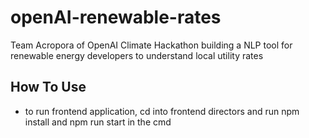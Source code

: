# openAI-renewable-rates
Team Acropora of OpenAI Climate Hackathon building a NLP tool for renewable energy developers to understand local utility rates


## How To Use
* to run frontend application, cd into frontend directors and run npm install and npm run start in the cmd